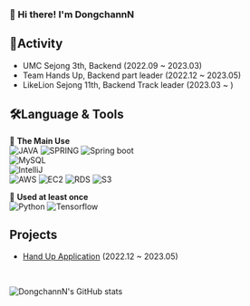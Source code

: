 ### 👋 Hi there! I'm DongchannN

## 🎯Activity
- UMC Sejong 3th, Backend (2022.09 ~ 2023.03)
- Team Hands Up, Backend part leader (2022.12 ~ 2023.05)
- LikeLion Sejong 11th, Backend Track leader (2023.03 ~ )

## 🛠Language & Tools
🔧 **The Main Use** <br>
![JAVA](https://img.shields.io/badge/Java-007396?style=for-the-badge&logo=openjdk&logoColor=%23FFFFFF)
![SPRING](https://img.shields.io/badge/SPRING-00000?style=for-the-badge&logo=spring&logoColor=%23FFFFFF)
![Spring boot](https://img.shields.io/badge/Spring%20boot-%236DB33F?style=for-the-badge&logo=springboot&logoColor=white)
<br>
![MySQL](https://img.shields.io/badge/MySQL-%234479A1?style=for-the-badge&logo=mysql&logoColor=white)
<br>
![IntelliJ](https://img.shields.io/badge/intellij%20idea-%23000000?style=for-the-badge&logo=intellijidea&logoColor=white)
<br>
![AWS](https://img.shields.io/badge/AWS-%23FF9900?style=for-the-badge&logo=amazonaws&logoColor=white)
![EC2](https://img.shields.io/badge/EC2-%23232F3E?style=for-the-badge&logo=amazonec2&logoColor=white)
![RDS](https://img.shields.io/badge/RDS-%23232F3E?style=for-the-badge&logo=amazonrds&logoColor=white)
![S3](https://img.shields.io/badge/S3-%23232F3E?style=for-the-badge&logo=amazons3&logoColor=white)

🔨 **Used at least once** <br>
![Python](https://img.shields.io/badge/Python-3776AB?style=for-the-badge&logo=python&logoColor=white)
![Tensorflow](https://img.shields.io/badge/TensorFlow-%23FF6F00?style=for-the-badge&logo=tensorflow&logoColor=white)

## Projects
- [Hand Up Application](https://github.com/Team-Hands-Up/hands-up-server) (2022.12 ~ 2023.05)

<br>

![DongchannN's GitHub stats](https://github-readme-stats.vercel.app/api?username=DongchannN&theme=transparent&show_icons=true)

<!--
**DongchannN/DongchannN** is a ✨ _special_ ✨ repository because its `README.md` (this file) appears on your GitHub profile.

Here are some ideas to get you started:

- 🔭 I’m currently working on ...
- 🌱 I’m currently learning ...
- 👯 I’m looking to collaborate on ...
- 🤔 I’m looking for help with ...
- 💬 Ask me about ...
- 📫 How to reach me: ...
- 😄 Pronouns: ...
- ⚡ Fun fact: ...
-->
